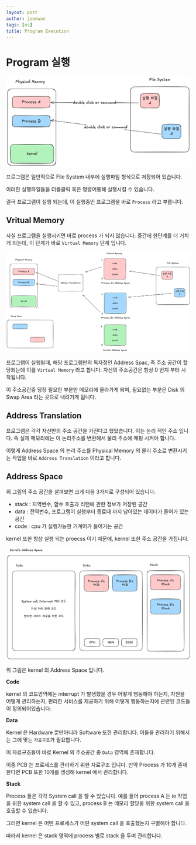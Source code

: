 ```yaml
---
layout: post
author: joonwan
tags: [os]
title: Program Execution
---
```


# Program 실행

![](/assets/images/os/program_execution/executeProgram1.png)

프로그램은 일반적으로 File System 내부에 실행파일 형식으로 저장되어 있습니다. 

이러한 실행파일들을 더블클릭 혹은 명령어통해 실행시킬 수 있습니다. 

결국 프로그램이 실행 되는데, 이 실행중인 프로그램을 바로 `Process` 라고 부릅니다.

## Vritual Memory

사실 프로그램을 실행시키면 바로 process 가 되지 않습니다. 중간에 한단계를 더 거치게 되는데, 이 단계가 바로 `Virtual Memory` 단계 입니다.

![](/assets/images/os/program_execution/virtualMemory.png)

프로그램이 실행될때, 해당 프로그램만의 독자정인 Address Spac, 즉 주소 공간이 할당되는데 이를 `Virtual Memory` 라고 합니다. 자신의 주소공간은 항상 0 번지 부터 시작됩니다.

이 주소공간중 당장 필요한 부분만 메모리에 올라가게 되며, 필요없는 부분은 Disk 의 Swap Area 라는 곳으로 내려가게 됩니다. 

## Address Translation

프로그램은 각각 자신만의 주소 공간을 가진다고 했었습니다. 이는 논리 적인 주소 입니다. 즉 실제 메모리에는 이 논리주소를 변환해서 물리 주소에 매핑 시켜야 합니다.

이렇게 Address Space 의 논리 주소를 Physical Memory 의 물리 주소로 변환시키는 작업을 바로 `Address Translation` 이라고 합니다.

## Address Space

위 그림의 주소 공간을 살펴보면 크게 다음 3가지로 구성되어 있습니다.

- stack : 지역변수, 함수 호출과 리턴에 관한 정보가 저장된 공간
- data : 전역변수, 프로그램이 실행부터 종료때 까지 남아있는 데이터가 들어가 있는 공간
- code : cpu 가 실행가능한 기계어가 들어가는 공간

kernel 또한 항상 실행 되는 proecss 이기 때문에, kernel 또한 주소 공간을 가집니다.

![](/assets/images/os/program_execution/kernel_address_space.png)

위 그림은 kernel 의 Address Space 입니다.

**Code**

kernel 의 코드영역에는 interrupt 가 발생했을 경우 어떻게 행동해야 하는지, 자원을 어떻게 관리하는지, 편리한 서비스를 제공하기 위해 어떻게 행동하는지에 관련된 코드들이 정의되어있습니다.

**Data**

Kernel 은 Hardware 뿐만아니라 Software 또한 관리합니다. 이들을 관리하기 위해서는 그에 맞는 `자료구조`가 필요합니다. 

이 자료구조들이 바로 Kernel 의 주소공간 중 `Data` 영역에 존재합니다. 

이중 PCB 는 프로세스를 관리하기 위한 자료구조 입니다. 만약 Process 가 10개 존재한다면 PCB 또한 10개를 생성해 kernel 에서 관리합니다.

**Stack**

Process 들은 각각 System call 을 할 수 있습니다. 예를 들어 process A 는 io 작업을 위한 system call 을 할 수 있고, process B 는 메모리 할당을 위한 system call 을 호출할 수 있습니다.

그러면 kernel 은 어떤 프로세스가 어떤 system call 을 호출했는지 구별해야 합니다.

따라서 kernel 은 stack 영역에 process 별로 stack 을 두며 관리합니다.

